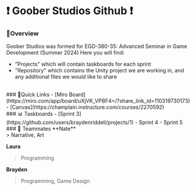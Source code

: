 # ❗ Goober Studios Github ❗

### 📜Overview
Goober Studios was formed for EGD-380-35: Advanced Seminar in Game Development (Summer 2024)
Here you will find:
- "Projects" which will contain taskboards for each sprint
- "Repository" which contains the Unity project we are working in, and any additional files we would like to share

<br>
### 🔗Quick Links
- [Miro Board](https://miro.com/app/board/uXjVK_VPBF4=/?share_link_id=110319730173)
- [Canvas](https://champlain.instructure.com/courses/2270592)

<br>
### 📊 Taskboards
- [Sprint 3](https://github.com/users/braydenriddell/projects/1)
- Sprint 4
- Sprint 5

<br>
### 👥 Teammates
**Nate**
<br>
> Narrative, Art

**Laura**
<br>
> Programming

**Brayden**
<br>
> Programming, Game Design
